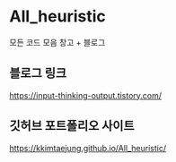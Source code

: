 # All_heuristic
모든 코드 모음 창고 + 블로그

## 블로그 링크

https://input-thinking-output.tistory.com/

## 깃허브 포트폴리오 사이트

https://kkimtaejung.github.io/All_heuristic/
